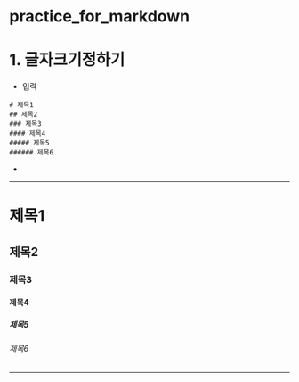 # practice_for_markdown

# 1. 글자크기정하기

* 입력
```
# 제목1  
## 제목2  
### 제목3  
#### 제목4  
##### 제목5  
###### 제목6  
```
* 
-----
# 제목1  
## 제목2  
### 제목3  
#### 제목4  
##### 제목5  
###### 제목6 
-----
